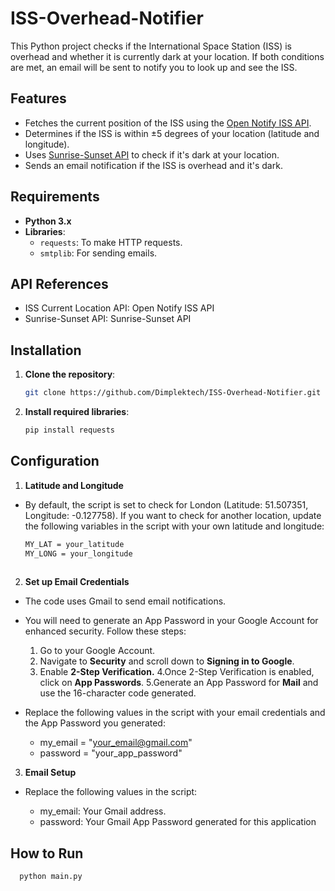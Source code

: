 # ISS-Overhead-Notifier

This Python project checks if the International Space Station (ISS) is overhead and whether it is currently dark at your location. If both conditions are met, an email will be sent to notify you to look up and see the ISS.

## Features

- Fetches the current position of the ISS using the [Open Notify ISS API](http://open-notify.org/Open-Notify-API/ISS-Location-Now/).
- Determines if the ISS is within ±5 degrees of your location (latitude and longitude).
- Uses [Sunrise-Sunset API](https://sunrise-sunset.org/api) to check if it's dark at your location.
- Sends an email notification if the ISS is overhead and it's dark.

## Requirements

- **Python 3.x**
- **Libraries**:
  - `requests`: To make HTTP requests.
  - `smtplib`: For sending emails.

 ## API References
- ISS Current Location API: Open Notify ISS API
- Sunrise-Sunset API: Sunrise-Sunset API    

## Installation

1. **Clone the repository**:
   ```bash
   git clone https://github.com/Dimplektech/ISS-Overhead-Notifier.git

2. **Install required libraries**:
   ```bash
   pip install requests

## Configuration
  1. **Latitude and Longitude**
  - By default, the script is set to check for London (Latitude: 51.507351, Longitude: -0.127758).
    If you want to check for another location, update the following variables in the script with your own latitude and longitude:
     ```bash
    MY_LAT = your_latitude
    MY_LONG = your_longitude
  
  2. **Set up Email Credentials**
  - The code uses Gmail to send email notifications.
  - You will need to generate an App Password in your Google Account for enhanced security. Follow these steps:
      1. Go to your Google Account.
      2. Navigate to **Security** and scroll down to **Signing in to Google**.
      3. Enable **2-Step Verification.**
      4.Once 2-Step Verification is enabled, click on **App Passwords**.
      5.Generate an App Password for **Mail** and use the 16-character code generated.
   - Replace the following values in the script with your email credentials and the App Password you generated:
    
       - my_email = "your_email@gmail.com"
       - password = "your_app_password"
  
  3. **Email Setup**
  - Replace the following values in the script:
  
    - my_email: Your Gmail address.
    - password: Your Gmail App Password generated for this application

## How to Run
```bash
  python main.py






   

   

      


  
